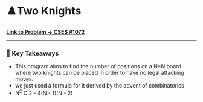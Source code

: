 # ♟️Two Knights

**[Link to Problem → CSES #1072](https://cses.fi/problemset/task/1072/)**

---

### 🧠 Key Takeaways

- This program aims to find the number of positions on a N*N board where two knights can be placed in order to have no legal attacking moves.
- we just used a formula for it derived by the advent of combinatorics
- N<sup>2</sup> C 2 - 4(N - 1)(N - 2)